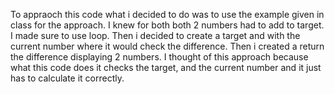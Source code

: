 To appraoch this code what i decided to do was to use the example given in class for the approach. I knew for both both 2 numbers had to add to target. 
I made sure to use loop. Then i decided to create a target and with the current number where it would check the difference. Then i created a return the difference 
displaying 2 numbers. I thought of this approach because what this code does it checks the target, and the current number and it just has to calculate it correctly.
